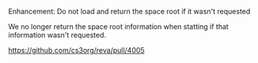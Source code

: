 Enhancement: Do not load and return the space root if it wasn't requested

We no longer return the space root information when statting if that information wasn't requested.

https://github.com/cs3org/reva/pull/4005

